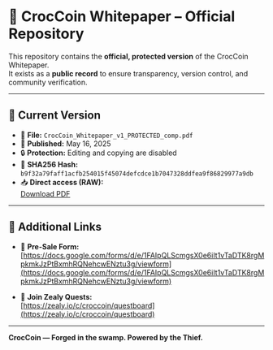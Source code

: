 # 🐊 CrocCoin Whitepaper – Official Repository

This repository contains the **official, protected version** of the CrocCoin Whitepaper.  
It exists as a **public record** to ensure transparency, version control, and community verification.

---

## 🧾 Current Version

- 📄 **File:** `CrocCoin_Whitepaper_v1_PROTECTED_comp.pdf`  
- 📅 **Published:** May 16, 2025  
- 🔒 **Protection:** Editing and copying are disabled  
- 🧬 **SHA256 Hash:** `b9f32a79faff1acfb254015f45074defcdce1b7047328ddfea9f86829977a9db`  
- 📥 **Direct access (RAW):**  
  [Download PDF](https://github.com/CrocCoin-git/croccoin-whitepaper/raw/main/CrocCoin_Whitepaper_v1_PROTECTED_comp.pdf)

---

## 🔗 Additional Links

- 📝 **Pre-Sale Form:**  
  [https://docs.google.com/forms/d/e/1FAIpQLScmgsX0e6iIt1vTaDTK8rgMpkmkJzPtBxmhRQNehcwENztu3g/viewform](https://docs.google.com/forms/d/e/1FAIpQLScmgsX0e6iIt1vTaDTK8rgMpkmkJzPtBxmhRQNehcwENztu3g/viewform)

- 🎯 **Join Zealy Quests:**  
  [https://zealy.io/c/croccoin/questboard](https://zealy.io/c/croccoin/questboard)

---

**CrocCoin — Forged in the swamp. Powered by the Thief.**
